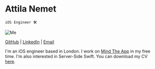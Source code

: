 # Attila Nemet

`iOS Engineer 🛠`

![Me](images/me.jpg#circle)

[GitHub](https://www.github.com/zorkdev) | [LinkedIn](https://www.linkedin.com/in/attila-nemet) | [Email](mailto:me@attilanemet.com)

I'm an iOS engineer based in London. I work on [Mind The App](https://www.mindtheapp.uk) in my free time. I'm also interested in Server-Side Swift. You can download my CV [here](Attila_Nemet_CV.pdf).
